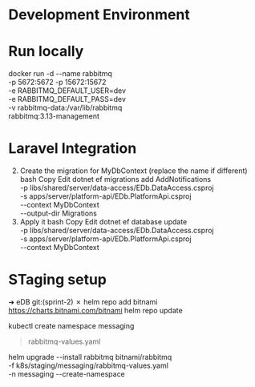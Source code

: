 # Development Environment

# Run locally

docker run -d --name rabbitmq \
 -p 5672:5672 -p 15672:15672 \
 -e RABBITMQ_DEFAULT_USER=dev \
 -e RABBITMQ_DEFAULT_PASS=dev \
 -v rabbitmq-data:/var/lib/rabbitmq \
 rabbitmq:3.13-management

# Laravel Integration

2. Create the migration for MyDbContext (replace the name if different)
   bash
   Copy
   Edit
   dotnet ef migrations add AddNotifications \
    -p libs/shared/server/data-access/EDb.DataAccess.csproj \
    -s apps/server/platform-api/EDb.PlatformApi.csproj \
    --context MyDbContext \
    --output-dir Migrations
3. Apply it
   bash
   Copy
   Edit
   dotnet ef database update \
    -p libs/shared/server/data-access/EDb.DataAccess.csproj \
    -s apps/server/platform-api/EDb.PlatformApi.csproj \
    --context MyDbContext

# STaging setup

<!-- Add bitnami -->

➜ eDB git:(sprint-2) ✗ helm repo add bitnami https://charts.bitnami.com/bitnami
helm repo update

 <!-- add namespace -->

kubectl create namespace messaging

<!-- make values file  -->

> rabbitmq-values.yaml

<!-- install rabbitmq  -->

helm upgrade --install rabbitmq bitnami/rabbitmq \
 -f k8s/staging/messaging/rabbitmq-values.yaml \
 -n messaging --create-namespace
